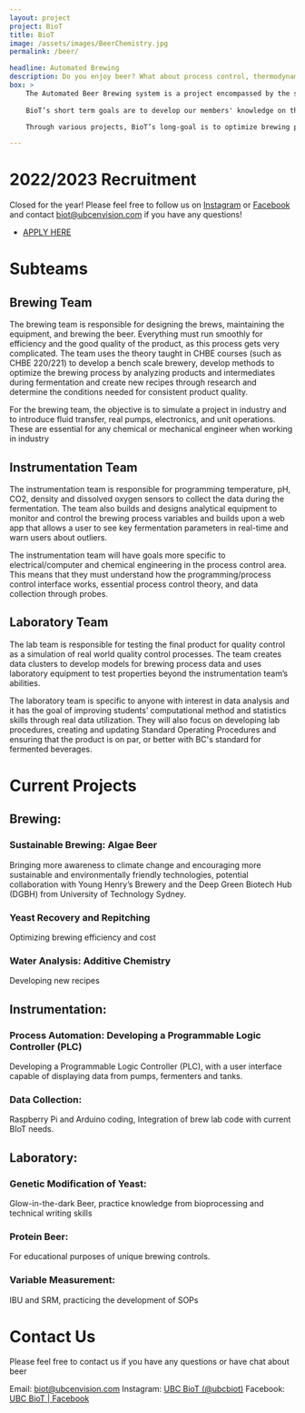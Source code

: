 ```yaml
---
layout: project
project: BioT
title: BioT
image: /assets/images/BeerChemistry.jpg
permalink: /beer/

headline: Automated Brewing
description: Do you enjoy beer? What about process control, thermodynamics and kinetic modelling? Controlling this biological process to achieve the desired beer characteristics is challenging to this day. Large breweries have access to sophisticated devices for process control, but what about homebrewers and craft breweries who can’t spend hundreds of thousands of dollars on high-end equipment? BioT makes efforts to design and implement low-cost data monitoring and have our innovative techniques and advanced technology be applied to actual breweries to brew the perfect beer through various projects. 
box: >
    The Automated Beer Brewing system is a project encompassed by the student organization UBC Envision. The project is based on the idea of ‘The Internet of Things’, and BioT aims to develop craft brewing technologies and to create an automated brewing system with the ability to monitor and control process variables such as temperature, acidity, gravity and possibly more in real-time. The team also pays attention to engineering multidisciplinary student development through practical applications while creating a meaningful and relevant product. The team will conduct the brewing process, collect data in the fermentation phase, provide quality control on the finished product, as well as analyze and model the data using an online web server. The students are able to apply what they learned in their classes, work on their teamwork skills while preparing their technical skills for industry.
    
    BioT’s short term goals are to develop our members' knowledge on the brewing world and establish an appreciation of how directly the brewing process relates to concepts learned in class. Our long term goals are to implement a small scale brewing laboratory that can operate autonomously and allow for simple, low cost data collection on an 'internet of things' basis. This data collection is going to be used to develop models and data clusters, to establish consistency within brew quality and eventually create and incorporate new brewing technologies into our bench scale setup. 

    Through various projects, BioT’s long-goal is to optimize brewing processes for brewing technologies, to design and implement low-cost data monitoring, and in time, to have our research and technology introduced and applied to actual breweries to brew the perfect beer. The sub-team's learning goals will differ throughout the teams,although all sub-teams are working towards the same short and long term goals. 

---
```


# 2022/2023 Recruitment


Closed for the year!
Please feel free to follow us on [Instagram](https://www.instagram.com/ubcbiot/) or [Facebook](https://www.facebook.com/biotubcc/) and contact [biot@ubcenvision.com](mailto:biot@ubcenvision.com) if you have any questions!

<!--Applications will be open from August 22nd to September 14th. To learn more, we will host information sessions on September 8th and 9th, stay tuned for more details! Please feel free to follow us on [Instagram](https://www.instagram.com/ubcbiot/) or [Facebook](https://www.facebook.com/biotubcc/) for recruitment updates, and contact us via email [biot@ubcenvision.com](mailto:biot@ubcenvision.com) if you have any other questions.-->

<ul class="actions">
	<li><a href="https://ubc.ca1.qualtrics.com/jfe/form/SV_e4e3qHw9IaUYraZ" class="button medium wide">APPLY HERE</a></li>
</ul>

# Subteams

## Brewing Team
The brewing team is responsible for designing the brews, maintaining the equipment, and brewing the beer. Everything must run smoothly for efficiency and the good quality of the product, as this process gets very complicated. The team uses the theory taught in CHBE courses (such as CHBE 220/221) to develop a bench scale brewery, develop methods to optimize the brewing process by analyzing products and intermediates during fermentation and create new recipes through research and determine the conditions needed for consistent product quality. 

For the brewing team, the objective is to simulate a project in industry and to introduce fluid transfer, real pumps, electronics, and unit operations. These are essential for any chemical or mechanical engineer when working in industry

## Instrumentation Team
The instrumentation team is responsible for programming temperature, pH, CO2, density and dissolved oxygen sensors to collect the data during the fermentation. The team also builds and designs analytical equipment to monitor and control the brewing process variables and builds upon a web app that allows a user to see key fermentation parameters in real-time and warn users about outliers.

The instrumentation team will have goals more specific to electrical/computer and chemical engineering in the process control area. This means that they must understand how the programming/process control interface works, essential process control theory, and data collection through probes. 


## Laboratory Team
The lab team is responsible for testing the final product for quality control as a simulation of real world quality control processes. The team creates data clusters to develop models for brewing process data and uses laboratory equipment to test properties beyond the instrumentation team’s abilities. 

The laboratory team is specific to anyone with interest in data analysis and it has the goal of improving students’ computational method and statistics skills through real data utilization. They will also focus on developing lab procedures, creating and updating Standard Operating Procedures and ensuring that the product is on par, or better with BC's standard for fermented beverages.

# Current Projects
## Brewing:
### Sustainable Brewing: Algae Beer 
 Bringing more awareness to climate change and encouraging more sustainable and environmentally friendly technologies, potential collaboration with Young Henry’s Brewery and the Deep Green Biotech Hub (DGBH) from University of Technology Sydney.
### Yeast Recovery and Repitching
Optimizing brewing efficiency and cost
### Water Analysis: Additive Chemistry
Developing new recipes

## Instrumentation:
### Process Automation: Developing a Programmable Logic Controller (PLC) 
Developing a Programmable Logic Controller (PLC), with a user interface capable of displaying data from pumps, fermenters and tanks.
### Data Collection: 
Raspberry Pi and Arduino coding, Integration of brew lab code with current BIoT needs.


## Laboratory: 
### Genetic Modification of Yeast:
Glow-in-the-dark Beer, practice knowledge from bioprocessing and technical writing skills

### Protein Beer:
For educational purposes of unique brewing controls.

### Variable Measurement:
IBU and SRM, practicing the development of SOPs

# Contact Us 
Please feel free to contact us if you have any questions or have chat about beer

Email: biot@ubcenvision.com
Instagram: [UBC BioT (@ubcbiot)](https://www.instagram.com/ubcbiot/)
Facebook: [UBC BioT | Facebook](https://www.facebook.com/biotubcc/)
